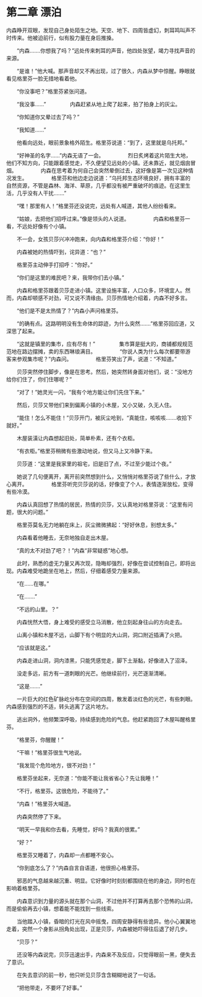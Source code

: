 # 第二章 漂泊



   内森睁开双眼，发现自己身处陌生之地。天空、地下、四周皆虚幻，刺耳鸣叫声不时传来。他被迫前行，似有股力量在身后推搡。

　　“内森.......你想我了吗？”远处传来刺耳的声音，他四处张望，竭力寻找声音的来源。

　　“是谁！”他大喊。那声音却又不再出现，过了很久，内森从梦中惊醒。睁眼就看见格里芬一脸无措地看着他。

　　“你没事吧？”格里芬紧张问道。

　　“我没事......”
　　
　　内森赶紧从地上爬了起来，拍了拍身上的灰尘。

　　“你知道你又晕过去了吗？”

　　“我知道......”

　　他看向远处，眼前景象格外陌生。格里芬说道：“到了，这里就是乌托邦。”

　　“好神圣的名字......”内森无语了一会。
　　
　　烈日炙烤着这片陌生大地，他们不知方向，只能跟着感觉走，不久便望见远处的小镇。还未靠近，就见烟囱冒烟。
　　
　　内森在思考着为何自己会突然晕倒过去，这好像是第一次见这种情况发生。
　　
　　格里芬和他边走边说道：“乌托邦生态环境良好，拥有丰富的自然资源，不管是森林、海洋、草原，几乎都没有被严重破坏的痕迹。在这里生活，几乎没有人干扰.......”

　　“嘿！那里有人！”格里芬还没说完，远处有人喊道，其他人纷纷看来。

　　“姑娘，去把他们招呼过来。”像是领头的人说道。
　　
　　内森和格里芬一看，不远处好像有个小镇。

　　不一会，女孩贝莎兴冲冲跑来，向内森和格里芬介绍：“你好！”

　　内森被她的热情吓到，诧异道：“也？”

　　格里芬主动伸手打招呼：“你好。”

　　“你们是这里的难民吧？来，我带你们去小镇。”

　　内森和格里芬跟着贝莎走进小镇。这里设施丰富，人口众多，环境宜人。然而，内森却顿感不对劲，可又说不清缘由。贝莎热情地介绍着，内森不好多言。

　　“他们是不是太热情了？”内森小声问格里芬。

　　“的确有点。这路明明没有生命体的踪迹，为什么突然.......”格里芬回应道，又深思了起来。

　　“这就是镇里的集市，应有尽有！”
　　
　　集市算是挺大的，商铺都规规范范地在路边摆摊，卖的东西琳琅满目。
　　
　　“你说人类为什么每次都要带游客来参观集市呢？”内森问。
　　
　　格里芬笑出了声，说道：“不知道。”

　　贝莎突然停住脚步，像是在思考。然后，她突然转身面对他们，说：“没地方给你们住了，你们住哪呢？”

　　“对了！”她灵光一闪，“我有个地方能让你们先住下来。”

　　然后，贝莎又带他们来到偏离小镇的小木屋，又小又破，久无人住。

　　“能住！怎么不能住！”贝莎开门，被灰尘呛到，“真能住，咳咳咳.......收拾下就好。”

　　木屋装潢让内森想起旧处，简单朴素，还有个衣柜。

　　“有衣柜。”格里芬稍微有些激动地说，但又马上又冷静下来。

　　贝莎道：“这里是我家里的祖宅，旧是旧了点，不过至少能过个夜。”

　　她说了几句便离开，离开前突然想到什么，又悄悄对格里芬说了些什么，才放心离开。
　　
　　格里芬听完贝莎说的话，好像变了个人，表情逐渐放松，变得有些冷漠。

　　内森认真回想了热情的居民，热情的贝莎，又认真地对格里芬说：“这里有问题，很大的问题。”

　　格里芬莫名无力地躺在床上，灰尘微微拂起：“好好休息，别想太多。”

　　内森看着他睡去，无奈地独自走出木屋。

　　“真的太不对劲了吧？！”内森“非常疑惑”地心想。

　　此时，熟悉的虚无力量又再次现，隐晦却强烈，好像在尝试控制自己，即将出现。内森难受地跪坐在地上，然后，仔细着感受力量来源。

　　“在......在哪。”

　　“在.......”

　　“不远的山里。？”

　　内森恍然大悟，身上难受的感受立马消散，他立刻起身往山的方向走去。

　　山离小镇和木屋不远，山脚下有个明显的大山洞，洞口附近插满了火把。

　　“应该就是这。”

　　内森走进山洞，洞内漆黑，只能凭感觉走，脚下土渐黏，好像进入了沼泽。

　　没走多远，前方有一道刺眼的光芒。他继续前行，光芒逐渐清晰。

　　“这是.......”

　　一片巨大的红色矿脉屹分布在空间的四周，散发着淡红色的光芒，有些刺眼。内森感到强烈的不适，转头逃离了这片地方。

　　逃出洞外，他频繁深呼吸，持续感到危险的气息。他赶紧跑回了木屋叫醒格里芬。

　　“格里芬，你醒醒！”

　　“干嘛！”格里芬很生气地说。

　　“我发现个危险地方，很不对劲！”

　　格里芬坐起来，无奈道：“你能不能让我省省心？先让我睡！”

　　“不行，格里芬。这很危险，不能待了。”

　　“内森！”格里芬大喊道。

　　内森突然停了下来。

　　“明天一早我和你去看，先睡觉，好吗？我真的很累。”

　　“好？”

　　格里芬又睡着了，内森却一点都睡不安心。

　　“你到底怎么了？”内森自言自语道，他很担心格里芬。

　　邪恶的气息越来越沉重、明显。它好像时时刻刻都围绕在他的身边，同时也在影响着格里芬。

　　内森意识到力量的源头就在那个山洞，不过他并不打算再去那个恐怖的山洞，而是偷偷再去小镇，想着能不能找到一些线索。

　　当他踏入小镇，昏暗的灯光在风中摇曳，四周安静得有些诡异。他小心翼翼地走着，突然一个身影从拐角处出现，正是贝莎，内森被她吓得往后退了好几步。

　　“贝莎？”

　　还没等内森说完，贝莎迅速出手，内森来不及反应，只觉得眼前一黑，便失去了意识。

　　在失去意识的前一秒，他只听见贝莎含含糊糊地说了一句话。

　　“把他带走，不要坏了好事。”